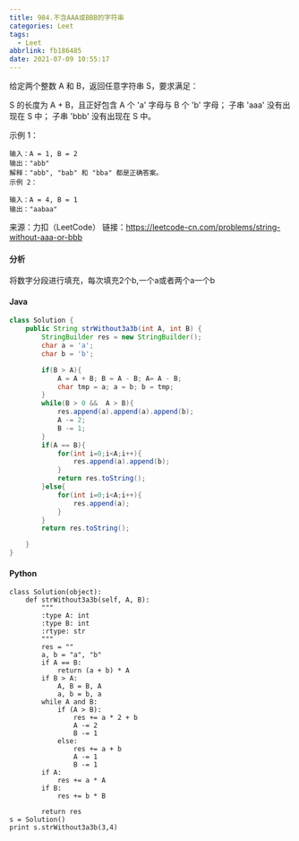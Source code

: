 ```yaml
---
title: 984.不含AAA或BBB的字符串
categories: Leet
tags:
  - Leet
abbrlink: fb186485
date: 2021-07-09 10:55:17
---
```





给定两个整数 A 和 B，返回任意字符串 S，要求满足：

S 的长度为 A + B，且正好包含 A 个 'a' 字母与 B 个 'b' 字母；
子串 'aaa' 没有出现在 S 中；
子串 'bbb' 没有出现在 S 中。
 

示例 1：

    输入：A = 1, B = 2
    输出："abb"
    解释："abb", "bab" 和 "bba" 都是正确答案。
    示例 2：

    输入：A = 4, B = 1
    输出："aabaa"

来源：力扣（LeetCode）
链接：https://leetcode-cn.com/problems/string-without-aaa-or-bbb


#### 分析
将数字分段进行填充，每次填充2个b,一个a或者两个a一个b


#### Java
```java
class Solution {
    public String strWithout3a3b(int A, int B) {
        StringBuilder res = new StringBuilder();
        char a = 'a';
        char b = 'b';

        if(B > A){
            A = A + B; B = A - B; A= A - B;
            char tmp = a; a = b; b = tmp;
        }
        while(B > 0 &&  A > B){
            res.append(a).append(a).append(b);
            A -= 2;
            B -= 1;
        }
        if(A == B){
            for(int i=0;i<A;i++){
                res.append(a).append(b);
            }
            return res.toString();
        }else{
            for(int i=0;i<A;i++){
                res.append(a);
            }
        }
        return res.toString();

    }
}
```

#### Python
```cython
class Solution(object):
    def strWithout3a3b(self, A, B):
        """
        :type A: int
        :type B: int
        :rtype: str
        """
        res = ""
        a, b = "a", "b"
        if A == B:
            return (a + b) * A
        if B > A:
            A, B = B, A
            a, b = b, a
        while A and B:
            if (A > B):
                res += a * 2 + b
                A -= 2
                B -= 1
            else:
                res += a + b
                A -= 1
                B -= 1
        if A:
            res += a * A
        if B:
            res += b * B

        return res
s = Solution()
print s.strWithout3a3b(3,4)
```







